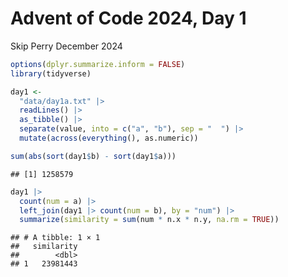 Advent of Code 2024, Day 1
================
Skip Perry
December 2024

``` r
options(dplyr.summarize.inform = FALSE)
library(tidyverse)
```

``` r
day1 <- 
  "data/day1a.txt" |> 
  readLines() |> 
  as_tibble() |> 
  separate(value, into = c("a", "b"), sep = "  ") |> 
  mutate(across(everything(), as.numeric))

sum(abs(sort(day1$b) - sort(day1$a)))
```

    ## [1] 1258579

``` r
day1 |> 
  count(num = a) |> 
  left_join(day1 |> count(num = b), by = "num") |> 
  summarize(similarity = sum(num * n.x * n.y, na.rm = TRUE))
```

    ## # A tibble: 1 × 1
    ##   similarity
    ##        <dbl>
    ## 1   23981443
